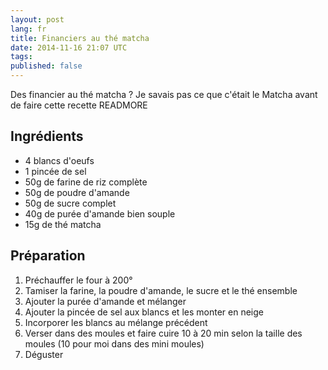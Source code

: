 ```yaml
---
layout: post
lang: fr
title: Financiers au thé matcha
date: 2014-11-16 21:07 UTC
tags:
published: false
---
```

Des financier au thé matcha ? Je savais pas ce que c'était le Matcha avant de faire cette recette
READMORE
## Ingrédients

* 4 blancs d'oeufs
* 1 pincée de sel
* 50g de farine de riz complète
* 50g de poudre d'amande
* 50g de sucre complet
* 40g de purée d'amande bien souple
* 15g de thé matcha

## Préparation

1. Préchauffer le four à 200°
2. Tamiser la farine, la poudre d'amande, le sucre et le thé ensemble 
3. Ajouter la purée d'amande et mélanger
4. Ajouter la pincée de sel aux blancs et les monter en neige
5. Incorporer les blancs au mélange précédent 
6. Verser dans des moules et faire cuire 10 à 20 min selon la taille des moules (10 pour moi dans des mini moules)
7. Déguster